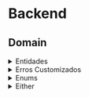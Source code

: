 # Backend

## Domain

<details>
<summary>Entidades</summary>

### Descrição
Entidades são classes que representam os objetos fundamentais do domínio do sistema. Elas encapsulam as propriedades e comportamentos dos objetos do mundo real que elas representam. Cada entidade possui atributos que definem suas características e métodos que definem seu comportamento. As entidades são essenciais para garantir que a lógica de negócios seja aplicada de maneira consistente e que os dados sejam manipulados de forma segura e válida.

### Tarefas
1. **Criar Entidades**
   - Implementar as classes que representam as entidades do domínio.
   - Definir propriedades privadas para cada entidade.
   - Criar construtores para inicializar as propriedades das entidades.
   - Implementar getters e setters com validações apropriadas.

2. **Testar Entidades**
   - Escrever testes usando Jest para garantir o comportamento correto das entidades.
   - Cobrir casos de sucesso e falha nas validações.
   - Verificar a integridade dos dados nas propriedades das entidades.
   - Assegurar que os métodos funcionam conforme o esperado.

</details>

<details>
<summary>Erros Customizados</summary>

### Descrição
As classes de erro customizadas são utilizadas para representar diferentes tipos de erros específicos do domínio da aplicação. Elas estendem a classe Error e são projetadas para fornecer informações claras e úteis sobre o erro que ocorreu, facilitando a depuração e o tratamento de exceções.

### Tarefas
1. **Criar Classes de Erro Customizadas**
   - Implementar classes de erro personalizadas para diferentes tipos de exceções no domínio da aplicação.
   - Definir propriedades adicionais, como códigos de erro ou mensagens específicas.
   - Garantir que as classes de erro forneçam informações relevantes para facilitar o diagnóstico e a resolução de problemas.

</details>

<details>
<summary>Enums</summary>

### Descrição
Enums (ou enumerations) são tipos especiais que permitem a definição de um conjunto de constantes com nomes, facilitando o uso e a manutenção de valores constantes no código. Eles são úteis para representar um conjunto fixo de valores relacionados e são amplamente utilizados para melhorar a legibilidade e a segurança do tipo no código.

### Tarefas
1. **Criar Enums para Mensagens de Validação**
   - Definir enums para centralizar mensagens de validação utilizadas em entidades.
   - Utilizar essas mensagens de validação nas classes de entidades para garantir consistência.

2. **Integrar Enums no Código Existente**
   - Refatorar classes e testes existentes para utilizar enums em vez de strings literais.
   - Garantir que todos os casos de uso relevantes estejam utilizando os enums apropriados.

</details>

<details>
<summary>Either</summary>

### Descrição
A classe `Either` é uma construção de programação funcional que representa um valor com dois possíveis tipos: um "Left" e um "Right". O `Left` é geralmente usado para representar um erro ou um caso inválido, enquanto o `Right` representa um valor correto ou sucesso. Isso permite a modelagem de operações que podem falhar sem recorrer a exceções.

### Tarefas
1. **Implementar Classes Either**
   - Implementar as classes `Left` e `Right` para representar os dois lados de um tipo `Either`.
   - Garantir que ambas as classes possuam métodos para verificar se são `Left` ou `Right`.

2. **Testar Implementações de Either**
   - Escrever testes usando Jest para garantir o comportamento correto das classes `Left` e `Right`.
   - Cobrir casos de sucesso e erro, assegurando que os métodos de verificação funcionem corretamente.
   - Verificar a integridade dos dados armazenados nas instâncias de `Left` e `Right`.

</details>
